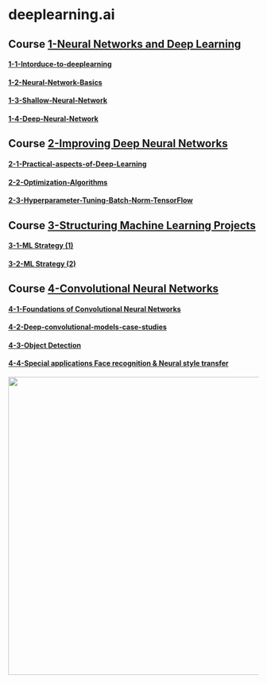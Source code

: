 # deeplearning.ai

## Course [1-Neural Networks and Deep Learning](https://github.com/zhaoxuyan/deeplearning.ai/tree/master/1-Neural%20Networks%20and%20Deep%20Learning)

#### [1-1-Intorduce-to-deeplearning](https://github.com/zhaoxuyan/deeplearning.ai/tree/master/1-Neural%20Networks%20and%20Deep%20Learning/1-1-Intorduce-to-deeplearning)

#### [1-2-Neural-Network-Basics](https://github.com/zhaoxuyan/deeplearning.ai/tree/master/1-Neural%20Networks%20and%20Deep%20Learning/1-2-Neural-Network-Basics)

#### [1-3-Shallow-Neural-Network](https://github.com/zhaoxuyan/deeplearning.ai/tree/master/1-Neural%20Networks%20and%20Deep%20Learning/1-3-Shallow-Neural-Network)

#### [1-4-Deep-Neural-Network](https://github.com/zhaoxuyan/deeplearning.ai/tree/master/1-Neural%20Networks%20and%20Deep%20Learning/1-4-Deep-Neural-Network)

## Course [2-Improving Deep Neural Networks](https://github.com/zhaoxuyan/deeplearning.ai/tree/master/2-Improving%20Deep%20Neural%20Networks)

#### [2-1-Practical-aspects-of-Deep-Learning](https://github.com/zhaoxuyan/deeplearning.ai/tree/master/2-Improving%20Deep%20Neural%20Networks/2-1-Practical-aspects-of-Deep-Learning)

#### [2-2-Optimization-Algorithms](https://github.com/zhaoxuyan/deeplearning.ai/tree/master/2-Improving%20Deep%20Neural%20Networks/2-2-Optimization-Algorithms)

#### [2-3-Hyperparameter-Tuning-Batch-Norm-TensorFlow](https://github.com/zhaoxuyan/deeplearning.ai/tree/master/2-Improving%20Deep%20Neural%20Networks/2-3-Hyperparameter-Tuning-Batch-Norm-TensorFlow)

## Course [3-Structuring Machine Learning Projects](https://github.com/zhaoxuyan/deeplearning.ai/tree/master/3-Structuring%20Machine%20Learning%20Projects)

#### [3-1-ML Strategy (1)](https://github.com/zhaoxuyan/deeplearning.ai/tree/master/3-Structuring%20Machine%20Learning%20Projects/3-1-ML%20Strategy%20(1))

#### [3-2-ML Strategy (2)](https://github.com/zhaoxuyan/deeplearning.ai/tree/master/3-Structuring%20Machine%20Learning%20Projects/3-2-ML%20Strategy%20(2))

## Course [4-Convolutional Neural Networks](https://github.com/zhaoxuyan/deeplearning.ai/tree/master/4-Convolutional%20Neural%20Networks)

#### [4-1-Foundations of Convolutional Neural Networks](https://github.com/zhaoxuyan/deeplearning.ai/tree/master/4-Convolutional%20Neural%20Networks/4-1-Foundations%20of%20Convolutional%20Neural%20Networks)

#### [4-2-Deep-convolutional-models-case-studies](https://github.com/zhaoxuyan/deeplearning.ai/tree/master/4-Convolutional%20Neural%20Networks/4-2-Deep-convolutional-models-case-studies)

#### [4-3-Object Detection](https://github.com/zhaoxuyan/deeplearning.ai/tree/master/4-Convolutional%20Neural%20Networks/4-3-Object%20Detection)

#### [4-4-Special applications Face recognition & Neural style transfer](https://github.com/zhaoxuyan/deeplearning.ai/tree/master/4-Convolutional%20Neural%20Networks/4-4-Special%20applications%20Face%20recognition%20%26%20Neural%20style%20transfer)

<img src="https://ws3.sinaimg.cn/large/006tNc79gy1fvqjngndj4j30v30pw0u2.jpg" width=600px>